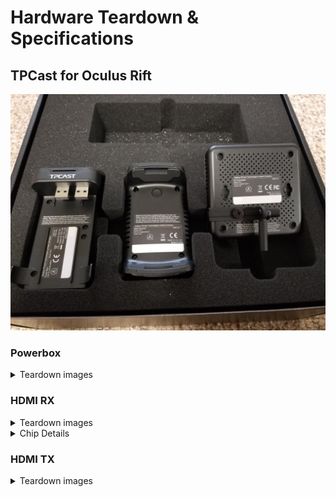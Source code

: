 # Hardware Teardown & Specifications

## TPCast for Oculus Rift

![Powerbox teardown for TPCast for Rift](img/teardown/rift/20171216_124816.jpg)

### Powerbox
<details><summary>Teardown images</summary>

![Powerbox teardown for TPCast for Rift](img/teardown/rift/powerbox/20171222_202816.jpg)
![Powerbox teardown for TPCast for Rift](img/teardown/rift/powerbox/20171222_202823.jpg)
![Powerbox teardown for TPCast for Rift](img/teardown/rift/powerbox/20171222_202847.jpg)
![Powerbox teardown for TPCast for Rift](img/teardown/rift/powerbox/20171222_202907.jpg)
![Powerbox teardown for TPCast for Rift](img/teardown/rift/powerbox/20171222_202925.jpg)
![Powerbox teardown for TPCast for Rift](img/teardown/rift/powerbox/20171222_203552.jpg)
![Powerbox teardown for TPCast for Rift](img/teardown/rift/powerbox/20171222_204553.jpg)
![Powerbox teardown for TPCast for Rift](img/teardown/rift/powerbox/20171222_204628.jpg)
![Powerbox voltage test for TPCast for Rift](img/teardown/rift/powerbox/20171222_211104.jpg)

</details>

### HDMI RX
<details><summary>Teardown images</summary>

![Powerbox teardown for TPCast for Rift](img/teardown/rift/hdmi-rx/20190805_002228.jpg)
![Powerbox teardown for TPCast for Rift](img/teardown/rift/hdmi-rx/20190805_002247.jpg)
![Powerbox teardown for TPCast for Rift](img/teardown/rift/hdmi-rx/20190805_002359.jpg)
![Powerbox teardown for TPCast for Rift](img/teardown/rift/hdmi-rx/20190805_002400.jpg)
![Powerbox teardown for TPCast for Rift](img/teardown/rift/hdmi-rx/20190805_002709.jpg)
![Powerbox teardown for TPCast for Rift](img/teardown/rift/hdmi-rx/20190805_002719.jpg)
![Powerbox teardown for TPCast for Rift](img/teardown/rift/hdmi-rx/20190805_002756.jpg)
![Powerbox teardown for TPCast for Rift](img/teardown/rift/hdmi-rx/20190805_002811.jpg)
![Powerbox teardown for TPCast for Rift](img/teardown/rift/hdmi-rx/20190805_002843.jpg)
![Powerbox teardown for TPCast for Rift](img/teardown/rift/hdmi-rx/20190805_002950.jpg)
![Powerbox teardown for TPCast for Rift](img/teardown/rift/hdmi-rx/20190805_003124.jpg)
![Powerbox teardown for TPCast for Rift](img/teardown/rift/hdmi-rx/20190805_003146.jpg)

</details>

<details><summary>Chip Details</summary>

Lattice Semiconductor<br>
LFE3-17EA-8FTN256C<br>
Data Sheet: http://www.latticesemi.com/~/media/63B8A13F83A24BBFA14E6DBDCDB20A29.ashx ([Cached](files/datasheets/LatticeECP3EAFamilyDataSheet.pdf))

---

nuvoton<br>
NUC123LD4AN0<br>
Data Sheet: http://www.nuvoton.com/resource-files/DS_NUC123_Series_EN_Rev2.04.pdf ([Cached](files/datasheets/DS_NUC123_Series_EN_Rev2.04.pdf))

---

Silicon Image (Note: acquired by Lattice Semiconductor)<br>
SII9396CNUC<br>
Data Sheet: http://www.latticesemi.com/view_document?document_id=51983 ([Cached](files/datasheets/SiI-DB-02014-A.pdf))

---

winbond<br>
25Q16JVSIQ<br>
Data Sheet: https://www.winbond.com/resource-files/w25q16jv%20spi%20revd%2008122016.pdf ([Cached](files/datasheets/w25q16jv%20spi%20revd%2008122016.pdf))

</details>

### HDMI TX
<details><summary>Teardown images</summary>

![Powerbox teardown for TPCast for Rift](img/teardown/rift/hdmi-tx/20171223_133535.jpg)
![Powerbox teardown for TPCast for Rift](img/teardown/rift/hdmi-tx/20171223_133635.jpg)
![Powerbox teardown for TPCast for Rift](img/teardown/rift/hdmi-tx/20171223_230508.jpg)
![Powerbox teardown for TPCast for Rift](img/teardown/rift/hdmi-tx/20171223_230515.jpg)
![Powerbox teardown for TPCast for Rift](img/teardown/rift/hdmi-tx/20171223_230522.jpg)
![Powerbox teardown for TPCast for Rift](img/teardown/rift/hdmi-tx/20171223_230556.jpg)
![Powerbox teardown for TPCast for Rift](img/teardown/rift/hdmi-tx/20171223_231837.jpg)
![Powerbox teardown for TPCast for Rift](img/teardown/rift/hdmi-tx/20171223_230531.jpg)
![Powerbox teardown for TPCast for Rift](img/teardown/rift/hdmi-tx/20171223_231849.jpg)
![Powerbox teardown for TPCast for Rift](img/teardown/rift/hdmi-tx/20171223_133502.jpg)
![Powerbox teardown for TPCast for Rift](img/teardown/rift/hdmi-tx/20171223_133551.jpg)

</details>
